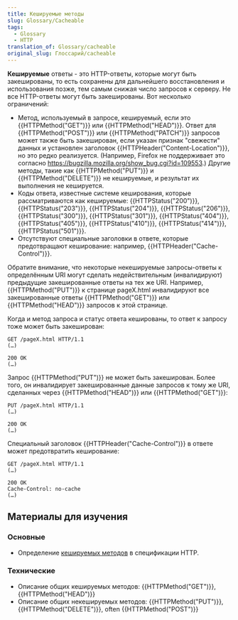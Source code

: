 ```yaml
---
title: Кешируемые методы
slug: Glossary/Cacheable
tags:
  - Glossary
  - HTTP
translation_of: Glossary/cacheable
original_slug: Глоссарий/cacheable
---
```


**Кешируемые** ответы - это HTTP-ответы, которые могут быть закешированы, то есть сохранены для дальнейшего восстановления и использования позже, тем самым снижая число запросов к серверу. Не все HTTP-ответы могут быть закешированы. Вот несколько ограничений:

- Метод, используемый в запросе, кешируемый, если это {{HTTPMethod("GET")}} или {{HTTPMethod("HEAD")}}. Ответ для {{HTTPMethod("POST")}} или {{HTTPMethod("PATCH")}} запросов может также быть закеширован, если указан признак "свежести" данных и установлен заголовок {{HTTPHeader("Content-Location")}}, но это редко реализуется. (Например, Firefox не поддерживает это согласно <https://bugzilla.mozilla.org/show_bug.cgi?id=109553>.) Другие методы, такие как {{HTTPMethod("PUT")}} и {{HTTPMethod("DELETE")}} не кешируемые, и результат их выполнения не кешируется.
- Коды ответа, известные системе кеширования, которые рассматриваются как кешируемые: {{HTTPStatus("200")}}, {{HTTPStatus("203")}}, {{HTTPStatus("204")}}, {{HTTPStatus("206")}}, {{HTTPStatus("300")}}, {{HTTPStatus("301")}}, {{HTTPStatus("404")}}, {{HTTPStatus("405")}}, {{HTTPStatus("410")}}, {{HTTPStatus("414")}}, {{HTTPStatus("501")}}.
- Отсутствуют специальные заголовки в ответе, которые предотвращают кеширование: например, {{HTTPHeader("Cache-Control")}}.

Обратите внимание, что некоторые некешируемые запросы-ответы к определённым URI могут сделать недействительным (инвалидируют) предыдущие закешированные ответы на тех же URI. Например, {{HTTPMethod("PUT")}} к странице pageX.html инвалидируют все закешированные ответы {{HTTPMethod("GET")}} или {{HTTPMethod("HEAD")}} запросов к этой странице.

Когда и метод запроса и статус ответа кешированы, то ответ к запросу тоже может быть закеширован:

```
GET /pageX.html HTTP/1.1
(…)

200 OK
(…)
```

Запрос {{HTTPMethod("PUT")}} не может быть закеширован. Более того, он инвалидирует закешированные данные запросов к тому же URI, сделанных через {{HTTPMethod("HEAD")}} или {{HTTPMethod("GET")}}:

```
PUT /pageX.html HTTP/1.1
(…)

200 OK
(…)
```

Специальный заголовок {{HTTPHeader("Cache-Control")}} в ответе может предотвратить кеширование:

```
GET /pageX.html HTTP/1.1
(…)

200 OK
Cache-Control: no-cache
(…)
```

## Материалы для изучения

### Основные

- Определение [кешируемых методов](https://tools.ietf.org/html/rfc7231#section-4.2.3) в спецификации HTTP.

### Технические

- Описание общих кешируемых методов: {{HTTPMethod("GET")}}, {{HTTPMethod("HEAD")}}
- Описание общих некешируемых методов: {{HTTPMethod("PUT")}}, {{HTTPMethod("DELETE")}}, often {{HTTPMethod("POST")}}
